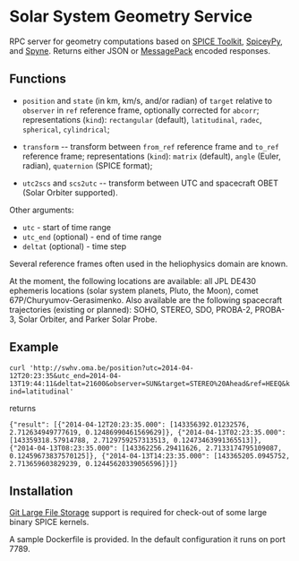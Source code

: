 # Solar System Geometry Service

RPC server for geometry computations based on [SPICE Toolkit](https://naif.jpl.nasa.gov/naif/), [SpiceyPy](https://github.com/AndrewAnnex/SpiceyPy/), and [Spyne](http://spyne.io/). Returns either JSON or [MessagePack](https://msgpack.org) encoded responses.

## Functions

- `position` and `state` (in km, km/s, and/or radian) of `target` relative to `observer` in `ref` reference frame, optionally corrected for `abcorr`; representations (`kind`): `rectangular` (default), `latitudinal`, `radec`, `spherical`, `cylindrical`;

- `transform` -- transform between `from_ref` reference frame and `to_ref` reference frame; representations (`kind`): `matrix` (default), `angle` (Euler, radian), `quaternion` (SPICE format);

- `utc2scs` and `scs2utc` -- transform between UTC and spacecraft OBET (Solar Orbiter supported).

Other arguments:

- `utc` - start of time range
- `utc_end` (optional) - end of time range
- `deltat` (optional) - time step

Several reference frames often used in the heliophysics domain are known.

At the moment, the following locations are available: all JPL DE430 ephemeris locations (solar system planets, Pluto, the Moon), comet 67P/Churyumov-Gerasimenko. Also available are the following spacecraft trajectories (existing or planned): SOHO, STEREO, SDO, PROBA-2, PROBA-3, Solar Orbiter, and Parker Solar Probe.

## Example

`curl 'http://swhv.oma.be/position?utc=2014-04-12T20:23:35&utc_end=2014-04-13T19:44:11&deltat=21600&observer=SUN&target=STEREO%20Ahead&ref=HEEQ&kind=latitudinal'`

returns

`{"result": [{"2014-04-12T20:23:35.000": [143356392.01232576, 2.712634949777619, 0.12486990461569629]}, {"2014-04-13T02:23:35.000": [143359318.57914788, 2.7129759257313513, 0.12473463991365513]}, {"2014-04-13T08:23:35.000": [143362256.29411626, 2.7133174795109087, 0.12459673837570125]}, {"2014-04-13T14:23:35.000": [143365205.0945752, 2.713659603829239, 0.12445620339056596]}]}`

## Installation

[Git Large File Storage](https://git-lfs.github.com) support is required for check-out of some large binary SPICE kernels.

A sample Dockerfile is provided. In the default configuration it runs on port 7789.
